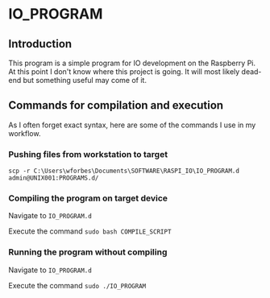 # IO_PROGRAM

## Introduction

This program is a simple program for IO development on the Raspberry Pi. At this point I don't know where this project is going. It will most likely dead-end but something useful may come of it.

## Commands for compilation and execution

As I often forget exact syntax, here are some of the commands I use in my workflow.

### Pushing files from workstation to target

`scp -r C:\Users\wforbes\Documents\SOFTWARE\RASPI_IO\IO_PROGRAM.d admin@UNIX001:PROGRAMS.d/`

### Compiling the program on target device

Navigate to `IO_PROGRAM.d`

Execute the command `sudo bash COMPILE_SCRIPT`

### Running the program without compiling

Navigate to `IO_PROGRAM.d`

Execute the command `sudo ./IO_PROGRAM`